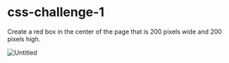 # css-challenge-1

Create a red box in the center of the page that is 200 pixels wide and 200 pixels high.

![Untitled](https://github.com/werner33/css-challenge-1/assets/692461/1a62d936-e98f-4b00-93bd-0c5e6d734dab)
